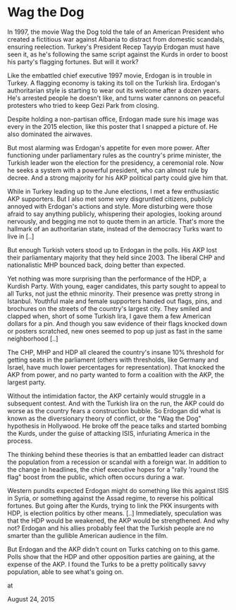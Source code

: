 # Wag the Dog
In 1997, the movie Wag the Dog told the tale of an American President who created a fictitious war against Albania to distract from domestic scandals, ensuring reelection. Turkey's President Recep Tayyip Erdogan must have seen it, as he's following the same script against the Kurds in order to boost his party's flagging fortunes. But will it work?

Like the embattled chief executive 1997 movie, Erdogan is in trouble in Turkey. A flagging economy is taking its toll on the Turkish lira. Erdogan's authoritarian style is starting to wear out its welcome after a dozen years. He's arrested people he doesn't like, and turns water cannons on peaceful protesters who tried to keep Gezi Park from closing.

Despite holding a non-partisan office, Erdogan made sure his image was every in the 2015 election, like this poster that I snapped a picture of. He also dominated the airwaves.

But most alarming was Erdogan's appetite for even more power. After functioning under parliamentary rules as the country's prime minister, the Turkish leader won the election for the presidency, a ceremonial role. Now he seeks a system with a powerful president, who can almost rule by decree. And a strong majority for his AKP political party could give him that.

While in Turkey leading up to the June elections, I met a few enthusiastic AKP supporters. But I also met some very disgruntled citizens, publicly annoyed with Erdogan's actions and style. More disturbing were those afraid to say anything publicly, whispering their apologies, looking around nervously, and begging me not to quote them in an article. That's more the hallmark of an authoritarian state, instead of the democracy Turks want to live in [..]

But enough Turkish voters stood up to Erdogan in the polls. His AKP lost their parliamentary majority that they held since 2003. The liberal CHP and nationalistic MHP bounced back, doing better than expected.

Yet nothing was more surprising than the performance of the HDP, a Kurdish Party. With young, eager candidates, this party sought to appeal to all Turks, not just the ethnic minority. Their presence was pretty strong in Istanbul. Youthful male and female supporters handed out flags, pins, and brochures on the streets of the country's largest city. They smiled and clapped when, short of some Turkish lira, I gave them a few American dollars for a pin. And though you saw evidence of their flags knocked down or posters scratched, new ones seemed to pop up just as fast in the same neighborhood [..]

The CHP, MHP and HDP all cleared the country's insane 10% threshold for getting seats in the parliament (others with thresholds, like Germany and Israel, have much lower percentages for representation). That knocked the AKP from power, and no party wanted to form a coalition with the AKP, the largest party.

Without the intimidation factor, the AKP certainly would struggle in a subsequent contest. And with the Turkish lira on the run, the AKP could do worse as the country fears a construction bubble. So Erdogan did what is known as the diversionary theory of conflict, or the "Wag the Dog" hypothesis in Hollywood. He broke off the peace talks and started bombing the Kurds, under the guise of attacking ISIS, infuriating America in the process.

The thinking behind these theories is that an embattled leader can distract the population from a recession or scandal with a foreign war. In addition to the change in headlines, the chief executive hopes for a "rally 'round the flag" boost from the public, which often occurs during a war.

Western pundits expected Erdogan might do something like this against ISIS in Syria, or something against the Assad regime, to reverse his political fortunes. But going after the Kurds, trying to link the PKK insurgents with HDP, is election politics by other means. [..] Immediately, speculation was that the HDP would be weakened, the AKP would be strengthened. And why not? Erdogan and his allies probably feel that the Turkish people are no smarter than the gullible American audience in the film.

But Erdogan and the AKP didn't count on Turks catching on to this game. Polls show that the HDP and other opposition parties are gaining, at the expense of the AKP. I found the Turks to be a pretty politically savvy population, able to see what's going on.








at

August 24, 2015















